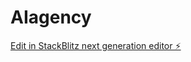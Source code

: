 # AIagency

[Edit in StackBlitz next generation editor ⚡️](https://stackblitz.com/~/github.com/ponyexpress83/AIagency)